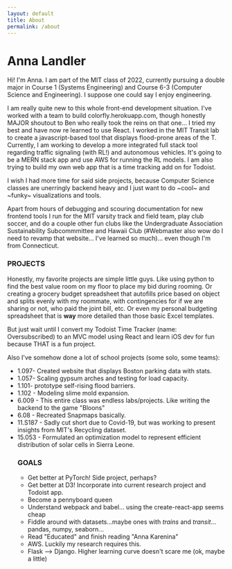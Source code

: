 ```yaml
---
layout: default
title: About
permalink: /about
---
```


<h1>Anna Landler</h1>
<p>Hi! I'm Anna. I am part of the MIT class of 2022, currently pursuing
a double major in Course 1 (Systems Engineering) and Course 6-3
(Computer Science and Engineering). I suppose one could say I enjoy engineering.</p>

<p>I am really quite new to this whole front-end development situation. I've worked
with a team to build colorfly.herokuapp.com, though honestly MAJOR shoutout to Ben 
who really took the reins on that one... I tried my best and have now re learned to use React.
I worked in the MIT Transit lab to create a javascript-based tool that displays
flood-prone areas of the T. Currently, I am working to develop a more integrated full stack
tool regarding traffic signaling (with RL!) and autonomous vehicles. It's going to be a MERN stack app 
and use AWS for running the RL models. I am also trying to build my
own web app that is a time tracking add on for Todoist.</p>

<p>I wish I had more time for said side projects, because Computer Science classes are
unerringly backend heavy and I just want to do ~cool~ and ~funky~ visualizations and tools.</p>

<p>Apart from hours of debugging and scouring documentation for new frontend tools I
run for the MIT varsity track and field team, play club soccer, and do a couple other
fun clubs like the Undergraduate Association Sustainability Subcommmittee and Hawaii Club 
(#Webmaster also wow do I need to revamp that website... I've learned so much)...
even though I'm from Connecticut. </p>

<h3>PROJECTS</h3>
<p>Honestly, my favorite projects are simple little guys. Like using python to find the best value room on my floor to place my bid during rooming. Or creating a grocery budget spreadsheet that autofills price based on object and splits evenly with my roommate, with contingencies for if we are sharing or not, who paid the joint bill, etc. Or even my personal budgeting spreadsheet that is <b>way</b> more detailed than those basic Excel templates. </p> 
<p>But just wait until I convert my Todoist Time Tracker (name: Oversubscribed) to an MVC model using React and learn iOS dev for fun because THAT is a fun project.</p>
<p>Also I've somehow done a lot of school projects (some solo, some teams):</p>
<ul>
<li>1.097- Created website that displays Boston parking data with stats.</li>
<li>1.057- Scaling gypsum arches and testing for load capacity.</li>
<li>1.101- prototype self-rising flood barriers.</li>
<li>1.102 - Modeling slime mold expansion.</li>
<li>6.009 - This entire class was endless labs/projects. Like writing the backend to the game "Bloons"</li>
<li>6.08 - Recreated Snapmaps basically.</li>
<li>11.S187 - Sadly cut short due to Covid-19, but was working to present insights from MIT's Recycling dataset.</li>
<li>15.053 - Formulated an optimization model to represent efficient distribution of solar cells in Sierra Leone.</li>

<h3>GOALS</h3>
<ul>
<li>Get better at PyTorch! Side project, perhaps?</li>
<li>Get better at D3! Incorporate into current research project and Todoist app.</li>
<li>Become a pennyboard queen</li>
<li>Understand webpack and babel... using the create-react-app seems cheap</li>
<li>Fiddle around with datasets...maybe ones with <i>trains</i> and <i>transit</i>... pandas, numpy, seaborn...</li>
<li>Read "Educated" and finish reading "Anna Karenina"</li>
<li>AWS. Luckily my research requires this.</li>
<li>Flask --> Django. Higher learning curve doesn't scare me (ok, maybe a little)</li>
</ul>
